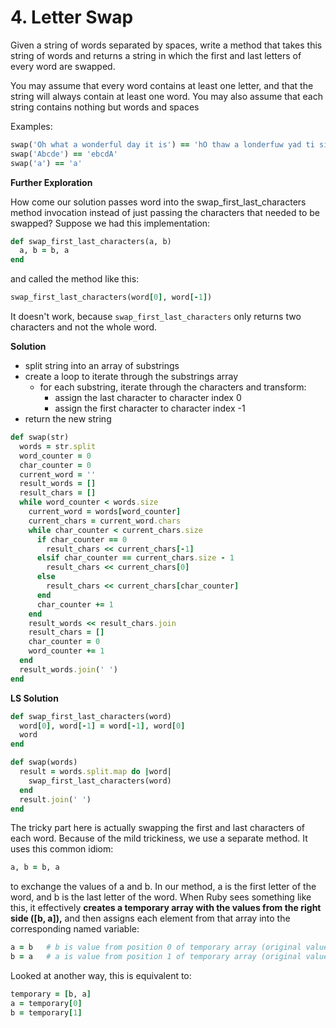 # 4. Letter Swap
Given a string of words separated by spaces, write a method that takes this string of words and returns a string in which the first and last letters of every word are swapped.

You may assume that every word contains at least one letter, and that the string will always contain at least one word. You may also assume that each string contains nothing but words and spaces

Examples:

```ruby
swap('Oh what a wonderful day it is') == 'hO thaw a londerfuw yad ti si'
swap('Abcde') == 'ebcdA'
swap('a') == 'a'
```

**Further Exploration**

How come our solution passes word into the swap_first_last_characters method invocation instead of just passing the characters that needed to be swapped? Suppose we had this implementation:

```ruby
def swap_first_last_characters(a, b)
  a, b = b, a
end
```

and called the method like this:

```ruby
swap_first_last_characters(word[0], word[-1])
```

It doesn't work, because `swap_first_last_characters` only returns two characters and not the whole word.

**Solution**


- split string into an array of substrings
- create a loop to iterate through the substrings array 
  - for each substring, iterate through the characters and transform:
    - assign the last character to character index 0
    - assign the first character to character index -1
- return the new string

```ruby
def swap(str)
  words = str.split
  word_counter = 0
  char_counter = 0
  current_word = ''
  result_words = []
  result_chars = []
  while word_counter < words.size
    current_word = words[word_counter]
    current_chars = current_word.chars
    while char_counter < current_chars.size
      if char_counter == 0
        result_chars << current_chars[-1]
      elsif char_counter == current_chars.size - 1
        result_chars << current_chars[0]
      else
        result_chars << current_chars[char_counter]
      end
      char_counter += 1
    end
    result_words << result_chars.join
    result_chars = []
    char_counter = 0
    word_counter += 1
  end
  result_words.join(' ')
end
```

**LS Solution**

```ruby
def swap_first_last_characters(word)
  word[0], word[-1] = word[-1], word[0]
  word
end

def swap(words)
  result = words.split.map do |word|
    swap_first_last_characters(word)
  end
  result.join(' ')
end
```

The tricky part here is actually swapping the first and last characters of each word. Because of the mild trickiness, we use a separate method. It uses this common idiom:

```ruby
a, b = b, a
```

to exchange the values of a and b. In our method, a is the first letter of the word, and b is the last letter of the word. When Ruby sees something like this, it effectively **creates a temporary array with the values from the right side ([b, a]),** and then assigns each element from that array into the corresponding named variable:

```ruby
a = b   # b is value from position 0 of temporary array (original value of b)
b = a   # a is value from position 1 of temporary array (original value of a)
```

Looked at another way, this is equivalent to:

```ruby
temporary = [b, a]
a = temporary[0]
b = temporary[1]
```
